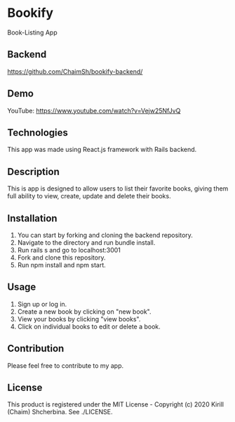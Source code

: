 # Bookify
Book-Listing App

## Backend
https://github.com/ChaimSh/bookify-backend/

## Demo
YouTube: https://www.youtube.com/watch?v=Vejw25NfJvQ

## Technologies
This app was made using React.js framework with Rails backend.

## Description
This is app is designed to allow users to list their favorite books, giving them full ability to view, create, update and delete their books.

## Installation
1. You can start by forking and cloning the backend repository.
2. Navigate to the directory and run bundle install​.
3. Run rails s​ and go to localhost:3001
4. Fork and clone this repository.
5. Run npm install​ and npm start​.

## Usage 
1. Sign up or log in.
2. Create a new book by clicking on "new book".
3. View your books by clicking "view books".
4. Click on individual books to edit or delete a book.

## Contribution
Please feel free to contribute to my app.

## License
This product is registered under the MIT License - Copyright (c) 2020 Kirill (Chaim) Shcherbina. See ./LICENSE.
